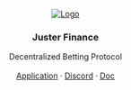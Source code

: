 <p align="center">
  <a href="https://app.juster.fi/"><img src="https://i.imgur.com/KVgm2G0.png" alt="Logo"></a>

  <h3 align="center">Juster Finance</h3>
  <p align="center">
    Decentralized Betting Protocol
    <br />
    <br />
    <a href="https://app.juster.fi/">Application</a>
    ·
    <a href="https://discord.gg/FeGDCkHhnB">Discord</a>
    ·
    <a href="https://app.juster.fi/docs">Doc